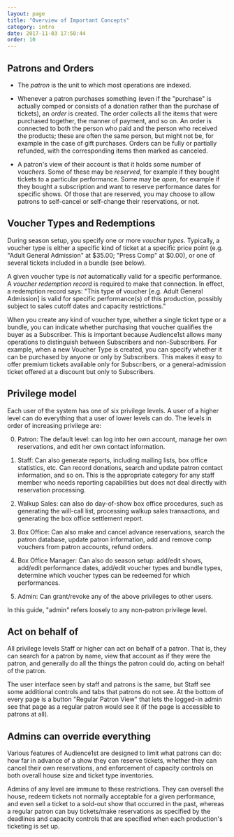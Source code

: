 ```yaml
---
layout: page
title: "Overview of Important Concepts"
category: intro
date: 2017-11-03 17:50:44
order: 10
---
```



## Patrons and Orders

* The _patron_ is the unit to which most operations are indexed.

* Whenever a patron purchases something (even if the "purchase" is actually comped or consists of a donation rather than the purchase of tickets), an _order_ is created. The order collects all the items that were purchased together, the manner of payment, and so on.  An order is connected to both the person who paid and the person who received the products; these are often the same person, but might not be, for example in the case of gift purchases.  Orders can be fully or partially refunded, with the corresponding items then marked as canceled.

* A patron's view of their account is that it holds some number of _vouchers_.  Some of these may be _reserved_, for example if they bought tickets to a particular performance.  Some may be _open_, for example if they bought a subscription and want to reserve performance dates for specific shows.  Of those that are reserved, you may choose to allow patrons to self-cancel or self-change their reservations, or not.

## Voucher Types and Redemptions

During season setup, you specify one or more _voucher types_.  Typically, a voucher type is either a specific kind of ticket at a specific price point (e.g. "Adult General Admission" at $35.00; "Press Comp" at $0.00), or one of several tickets included in a bundle (see below).

A given voucher type is _not_ automatically valid for a specific performance.  A _voucher redemption record_ is required to make that connection.  In effect, a redemption record says: "This type of voucher [e.g. Adult General Admission] is valid for specific performance(s) of this production, possibly subject to sales cutoff dates and capacity restrictions."  

When you create any kind of voucher type, whether a single ticket type or a bundle, you can indicate whether purchasing that voucher qualifies the buyer as a Subscriber.
This is important because Audience1st
allows many operations to distinguish between Subscribers and
non-Subscribers.  For example, when a new Voucher Type is created, you
can specify whether it can be purchased by anyone or only by
Subscribers.  This makes it easy to offer premium tickets available only
for Subscribers, or a  general-admission ticket offered at a discount but only to
Subscribers.

## Privilege model

Each user of the system has one of six privilege levels.  A user of a higher level can do everything that a user of lower levels can do.  The levels in order of increasing privilege are:

0. Patron: The default level: can log into her own account, manage her own reservations, and edit her own contact information.

0. Staff: Can also generate reports, including mailing lists, box office statistics, etc. Can record donations, search and update patron contact information, and so on. This is the appropriate category for any staff member who needs reporting capabilities but does not deal directly with reservation processing.

0. Walkup Sales: can also do day-of-show box office procedures, such as generating the will-call list, processing walkup sales transactions, and generating the box office settlement report.

0. Box Office: Can also make and cancel advance reservations, search the patron database, update patron information, add and remove comp vouchers from patron accounts, refund orders.

0. Box Office Manager: Can also do season setup: add/edit shows, add/edit performance dates, add/edit voucher types and bundle types, determine which voucher types can be redeemed for which performances.

0. Admin: Can grant/revoke any of the above privileges to other users.

In this guide, "admin" refers loosely to any non-patron privilege level.

## Act on behalf of

All privilege levels Staff or higher can act on behalf of a patron. That is, they can search for a patron by name, view that account as if they were the patron, and generally do all the things the patron could do, acting on behalf of the patron.  

The user interface seen by staff and patrons is the same, but Staff see some additional controls and tabs that patrons do not see.  At the bottom of every page is a button "Regular Patron View" that lets the logged-in admin see that page as a regular patron would see it (if the page is accessible to patrons at all).

## Admins can override everything

Various features of Audience1st are designed to limit what patrons can do: how far in advance of a show they can reserve tickets, whether they can cancel their own reservations, and enforcement of capacity controls on both overall house size and ticket type inventories.

Admins of any level are immune to these restrictions.  They can oversell the house, redeem tickets not normally acceptable for a given performance, and even sell a ticket to a sold-out show that occurred in the past, whereas a regular patron can buy tickets/make reservations as specified by the deadlines and capacity controls that are specified when each production's ticketing is set up.


